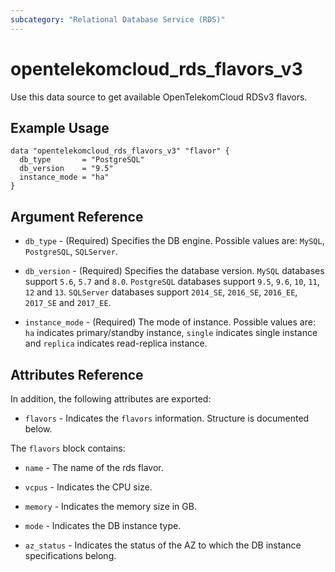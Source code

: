 ```yaml
---
subcategory: "Relational Database Service (RDS)"
---
```


# opentelekomcloud_rds_flavors_v3

Use this data source to get available OpenTelekomCloud RDSv3 flavors.

## Example Usage

```hcl
data "opentelekomcloud_rds_flavors_v3" "flavor" {
  db_type       = "PostgreSQL"
  db_version    = "9.5"
  instance_mode = "ha"
}
```

## Argument Reference

* `db_type` - (Required) Specifies the DB engine. Possible values are: `MySQL`, `PostgreSQL`, `SQLServer`.

* `db_version` - (Required) Specifies the database version. `MySQL` databases support `5.6`,
  `5.7` and `8.0`. `PostgreSQL` databases support `9.5`, `9.6`, `10`, `11`, `12`  and `13`.
  `SQLServer` databases support `2014_SE`, `2016_SE`, `2016_EE`, `2017_SE` and `2017_EE`.

* `instance_mode` - (Required) The mode of instance. Possible values are:
  `ha` indicates primary/standby instance, `single` indicates single instance
  and `replica` indicates read-replica instance.

## Attributes Reference

In addition, the following attributes are exported:

* `flavors` - Indicates the `flavors` information. Structure is documented below.

The `flavors` block contains:

* `name` - The name of the rds flavor.

* `vcpus` - Indicates the CPU size.

* `memory` - Indicates the memory size in GB.

* `mode` - Indicates the DB instance type.

* `az_status` - Indicates the status of the AZ to which the DB instance specifications belong.
